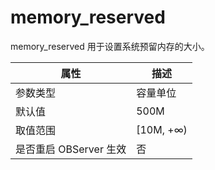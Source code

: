 memory_reserved 
====================================

memory_reserved 用于设置系统预留内存的大小。


|      **属性**      |   **描述**   |
|------------------|------------|
| 参数类型             | 容量单位       |
| 默认值              | 500M       |
| 取值范围             | \[10M, +∞) |
| 是否重启 OBServer 生效 | 否          |



